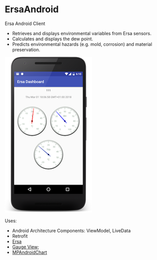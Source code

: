 # ErsaAndroid
Ersa Android Client

- Retrieves and displays environmental variables from Ersa sensors.
- Calculates and displays the dew point.
- Predicts environmental hazards (e.g. mold, corrosion) and material preservation.

![Ersa Dashboard](dashboard.png "dashboard")

Uses:
- Android Architecture Components: ViewModel, LiveData
- Retrofit
- [Ersa](https://github.com/Pygmalion69/Ersa)
- [Gauge View](https://github.com/Pygmalion69/Gauge);
- [MPAndroidChart](https://github.com/PhilJay/MPAndroidChart)
